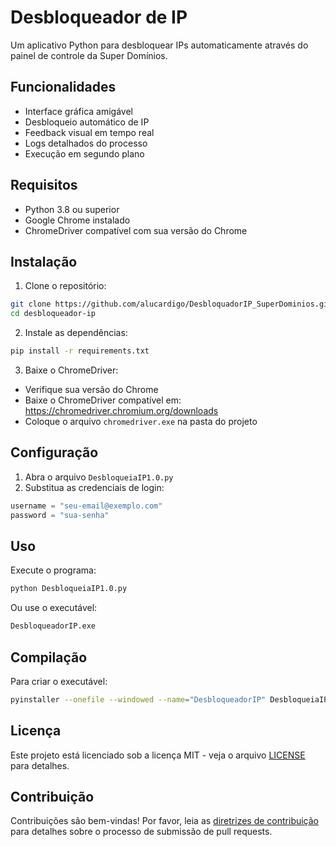 # Desbloqueador de IP

Um aplicativo Python para desbloquear IPs automaticamente através do painel de controle da Super Domínios.

## Funcionalidades

- Interface gráfica amigável
- Desbloqueio automático de IP
- Feedback visual em tempo real
- Logs detalhados do processo
- Execução em segundo plano

## Requisitos

- Python 3.8 ou superior
- Google Chrome instalado
- ChromeDriver compatível com sua versão do Chrome

## Instalação

1. Clone o repositório:
```bash
git clone https://github.com/alucardigo/DesbloquadorIP_SuperDominios.git
cd desbloqueador-ip
```

2. Instale as dependências:
```bash
pip install -r requirements.txt
```

3. Baixe o ChromeDriver:
- Verifique sua versão do Chrome
- Baixe o ChromeDriver compatível em: https://chromedriver.chromium.org/downloads
- Coloque o arquivo `chromedriver.exe` na pasta do projeto

## Configuração

1. Abra o arquivo `DesbloqueiaIP1.0.py`
2. Substitua as credenciais de login:
```python
username = "seu-email@exemplo.com"
password = "sua-senha"
```

## Uso

Execute o programa:
```bash
python DesbloqueiaIP1.0.py
```

Ou use o executável:
```bash
DesbloqueadorIP.exe
```

## Compilação

Para criar o executável:
```bash
pyinstaller --onefile --windowed --name="DesbloqueadorIP" DesbloqueiaIP1.0.py
```

## Licença

Este projeto está licenciado sob a licença MIT - veja o arquivo [LICENSE](LICENSE) para detalhes.

## Contribuição

Contribuições são bem-vindas! Por favor, leia as [diretrizes de contribuição](CONTRIBUTING.md) para detalhes sobre o processo de submissão de pull requests. 